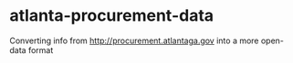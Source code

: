 # atlanta-procurement-data
Converting info from http://procurement.atlantaga.gov into a more open-data format
